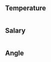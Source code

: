 <h2>Temperature</h2>
<img scr="output/p1.png" />
<h2>Salary</h2>
<img scr="output/p2.png"/>
<h2>Angle</h2>
<img scr="output/p3.png" />
